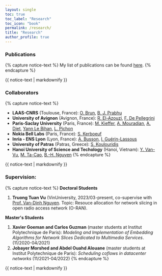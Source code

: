 ```yaml
---
layout: single
toc: true
toc_label: "Research"
toc_icon: "book"
permalink: /research/
title: "Research"
author_profile: true
---
```



<!-- ### Research interests
{% capture notice-text %}
* Management of coflows in datacenters: scheduling and resource allocation
* Network slicing in 5G and beyond 
* Network function virtualization and softwared defined networking
* Opimisation of resource allocation and provisioning
* Quality of multimedia services, *e.g.*, adaptive video streaming
* Modeling of integer linear program (ILP) and design of heuristics for network optimization problems
{% endcapture %}

<div class="notice--success">
  {{ notice-text | markdownify }}
</div> -->

### Publications
{% capture notice-text %}
My list of publications can be found [here](https://luuquangtrung.github.io/publications/).
{% endcapture %}

<div class="notice--warning">
  {{ notice-text | markdownify }}
</div>

### Collaborators
{% capture notice-text %}
* **LAAS-CNRS** (Toulouse, France): [O. Brun](https://homepages.laas.fr/brun/), [B. J. Prabhu](https://homepages.laas.fr/bala/)
* **University of Avignon** (Avignon, France): [‪R. El-Azouzi‬](http://scholar.google.com/citations?user=Tvto5qkAAAAJ&hl=en), [F. De Pellegrini](https://scholar.google.com/citations?user=EYyOnEkAAAAJ&hl=en)
* **Paris-Saclay University** (Paris, France): [M. Kieffer](https://l2s.centralesupelec.fr/u/kieffer-michel), [A. Mouradian](https://scholar.google.com/citations?hl=fr&user=ADWSU9YAAAAJ&view_op=list_works&sortby=pubdate), [A. Diet](https://cv.archives-ouvertes.fr/antoine-diet), [Yann Le Bihan](http://lgep.geeps.centralesupelec.fr/index.php?page=yann-le-bihan), [L. Pichon](http://lgep.geeps.centralesupelec.fr/index.php?page=lionel-pichon)
* **Nokia Bell Labs** (Paris, France): [S. Kerboeuf](https://www.researchgate.net/profile/Sylvaine-Kerboeuf)
* **Inria - ENS Lyon** (Lyon, France): [A. Busson](http://www.anthonybusson.fr/), [I. Guérin-Lassous](http://perso.ens-lyon.fr/isabelle.guerin-lassous/)
* **University of Patras** (Patras, Greece): [S. Koulouridis](http://www.ece.upatras.gr/index.php/en/ece-faculty/koulouridis-stavros.html)
* **Hanoi University of Science and Techology** (Hanoi, Vietnam): [Y. Van-Vu](https://www.researchgate.net/profile/Yem-Vu), [M. Ta-Cao](https://www.gel.usherbrooke.ca/e-TESC/?page_id=202), [B.-H. Nguyen](https://scholar.google.com/citations?user=BKJabJsAAAAJ&hl=en)
{% endcapture %}

<div class="notice--success">
  {{ notice-text | markdownify }}
</div>

### Supervision:
{% capture notice-text %}
**Doctoral Students**
1. **Truong Tuan Vu** (VinUniversity, 2023/03-present, co-supervise with [Prof. Van-Dinh Nguyen](https://vinuni.edu.vn/people/nguyen-van-dinh-phd/). Topic: Resouce allocation for network slicing in open radio access network (O-RAN).

**Master's Students**
1. **Xavier Goeman and Carlos Guzman** (master students at Institut Polytechnique de Paris): *Modeling and Implementation of Embedding Algorithms for Network Slices Dedicated to Multimedia Services*. (11/2020-04/2021)
1. **Jobayer Morshed and Abdel Ouahd Alouane** (master students at Institut Polytechnique de Paris): *Scheduling coflows in datacenter networks* (11/2021-04/2022)
{% endcapture %}

<div class="notice--success">
  {{ notice-text | markdownify }}
</div>
